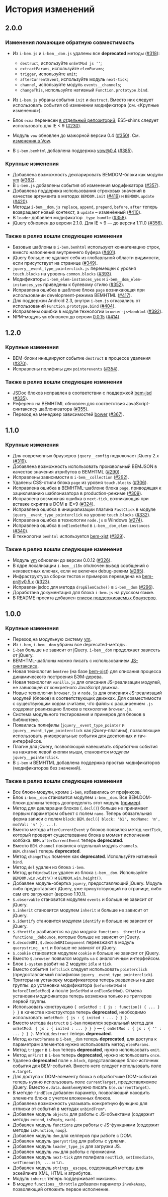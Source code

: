 # История изменений

## 2.0.0

### Изменения ломающие обратную совместимость

- Из `i-bem.js` и `i-bem__dom.js` удалены все **deprecated** методы ([#318](https://github.com/bem/bem-core/issues/318)):

  * `destruct`, используйте `onSetMod js ''`;
  * `extractParams`, используйте `elemParams`;
  * `trigger`, используйте `emit`;
  * `afterCurrentEvent`, используйте модуль `next-tick`;
  * `channel`, используйте модуль `events__channels`;
  * `changeThis`, используйте нативный `Function.prototype.bind`.

- Из `i-bem.js` убраны события `init` и `destruct`. Вместо них следует использовать события об изменении модификатора
  (см. «Крупные изменения»).
- Блок `ecma` перенесен [в отдельный репозиторий](http://github.com/bem/es5-shims); ES5-shims следует использовать
  для IE < 9 ([#230](https://github.com/bem/bem-core/issues/230)).
- Модуль `vow` обновлен до мажорной версии 0.4 ([#350](https://github.com/bem/bem-core/issues/350)).
  См. [изменения в Vow](https://github.com/dfilatov/vow/blob/0.4.1/CHANGELOG.md).
- В `i-bem.bemhtml` добавлена поддержка vow@0.4 ([#385](https://github.com/bem/bem-core/issues/385)).

### Крупные изменения

- Добавлена возможность декларировать BEMDOM-блоки как модули [ym](https://github.com/ymaps/modules) ([#382](https://github.com/bem/bem-core/issues/382)).
- В `i-bem.js` добавлены события об изменения модификатора ([#357](https://github.com/bem/bem-core/issues/357)).
- Добавлена поддержка использования строковых значений в качестве аргумента в методах `BEMDOM.init` ([#419](https://github.com/bem/bem-core/issues/419))
  и `BEMDOM.update` ([#420](https://github.com/bem/bem-core/issues/420)).
- Методы `i-bem__dom.js` `replace`, `append`, `prepend`, `before`, `after` теперь возвращают новый контекст,
  а `update` – изменённый ([#410](https://github.com/bem/bem-core/issues/410)).
- В `loader` добавлен модификатор `_type_bundle` ([#358](https://github.com/bem/bem-core/issues/358)).
- jQuery обновлен до версии 2.1.0. Для IE < 9 — до версии 1.11.0 ([#356](https://github.com/bem/bem-core/issues/356)).

### Также в релиз вошли следующие изменения

- Базовые шаблоны в `i-bem.bemhtml` используют конкатенацию строк, вместо наполнения внутреннего буфера ([#401](https://github.com/bem/bem-core/issues/401)).
- jQuery больше не удаляет себя из глобавльной области видимости, если присутствует на странице ([#349](https://github.com/bem/bem-core/issues/349)).
- `jquery__event_type_pointerclick.js` перемещен с уровня `touch.blocks` на уровень `common.blocks` ([#393](https://github.com/bem/bem-core/issues/393)).
- Модификаторы `i-bem_elem-instances_yes` и `i-bem__dom_elem-instances_yes` приведены к булевому стилю ([#352](https://github.com/bem/bem-core/issues/352)).
- Исправлена ошибка в шаблоне блока `page` возникающая при использовании development-режима BEMHTML ([#417](https://github.com/bem/bem-core/issues/417)).
- Для поддержки Android 2.3, внутри `i-bem.js` отказались от использований `Function.prototype.bind` ([#404](https://github.com/bem/bem-core/issues/404)).
- Исправлены ошибки в модуле технологии `browser-js+bemhtml` ([#392](https://github.com/bem/bem-core/issues/392)).
- NPM-модуль `ym` обновлен до версии [0.0.15](https://github.com/ymaps/modules/releases) ([#414](https://github.com/bem/bem-core/issues/414)).

## 1.2.0

### Крупные изменения

- BEM-блоки инициируют событие `destruct` в процессе удаления ([#370](https://github.com/bem/bem-core/issues/370)).
- Исправлены полифилы для `pointerevents` ([#354](https://github.com/bem/bem-core/pull/354)).

### Также в релиз вошли следующие изменения

- JSDoc блоков исправлен в соответствии с поддержкой [bem-jsd](github.com/bem/bem-jsd) ([#335](https://github.com/bem/bem-core/issues/335)).
- Референс на BEMHTML обновлен для соответствия JavaScript-синтаксису шаблонизатора ([#355](https://github.com/bem/bem-core/pull/355)).
- Переход на менеджер зависимостей [bower](http://bower.io) ([#367](https://github.com/bem/bem-core/issues/367)).

## 1.1.0

### Крупные изменения

- Для современных браузеров `jquery__config` подключает jQuery 2.x ([#319](https://github.com/bem/bem-core/issues/319)).
- Добавлена возможность использовать произвольный BEMJSON в качестве значения атрибутов в BEMHTML ([#290](https://github.com/bem/bem-core/issues/290)).
- Исправлены зависимости в `i-bem__collection` ([#292](https://github.com/bem/bem-core/issues/292)).
- Удалены CSS-стили блока `page` из уровня `touch.blocks` ([#306](https://github.com/bem/bem-core/issues/306)).
- Исправлена ошибка в BEMHTML-шаблоне блока `page`, приводящая к зацикливанию шаблонизатора
  в production-режиме ([#309](https://github.com/bem/bem-core/issues/309)).
- Исправлена возможная ошибка в `next-tick`, возникающая при вставке скрипта в DOM в IE<9 ([#324](https://github.com/bem/bem-core/issues/324)).
- Исправлена ошибка в инициализации плагина `FastClick` в модуле `jquery__event_type_pointerclick`
  на уровне `touch.blocks` ([#332](https://github.com/bem/bem-core/issues/332)).
- Исправлена ошибка в технологии `node.js` в Windows ([#274](https://github.com/bem/bem-core/issues/274)).
- Исправлена ошибка в `onElemSetMod` в `i-bem__dom_elem-instances` ([#340](https://github.com/bem/bem-core/issues/340)).
- В технологии `bemhtml` используется [bem-xjst](https://github.com/bem/bem-xjst) ([#329](https://github.com/bem/bem-core/issues/329)).

### Также в релиз вошли следующие изменения

- Модуль [ym](https://github.com/ymaps/modules) обновлен до версии 0.0.12 ([#326](https://github.com/bem/bem-core/issues/326)).
- В ядре локализации `i-bem__i18n` отключен вывод сообщений о неизвестных ключах, если не включен
  debug-режим ([#285](https://github.com/bem/bem-core/issues/285)).
- Инфраструктура сборки тестов и примеров переведена
  на [bem-pr@v0.5.x](https://github.com/narqo/bem-pr/blob/0.5.3/HISTORY.md) ([#323](https://github.com/bem/bem-core/issues/323)).
- Исправлен jsdoc для метода `dropElemCache()` в `i-bem__dom` ([#296](https://github.com/bem/bem-core/issues/296)).
- Доработана документация для блока `i-bem.js` на русском языке.
- В README проекта добавлен [список поддерживаемых браузеров](https://github.com/bem/bem-core/blob/v1/README.ru.md#%D0%9F%D0%BE%D0%B4%D0%B4%D0%B5%D1%80%D0%B6%D0%B8%D0%B2%D0%B0%D0%B5%D0%BC%D1%8B%D0%B5-%D0%B1%D1%80%D0%B0%D1%83%D0%B7%D0%B5%D1%80%D1%8B).

## 1.0.0

### Крупные изменения

- Переход на модульную систему [ym](https://github.com/ymaps/modules).
- Из `i-bem`, `i-bem__dom` убраны все deprecated-методы.
- `i-bem` больше не зависит от jQuery. `i-bem__dom` продолжает зависеть от jQuery.
- BEMHTML-шаблоны можно писать с использованием [JS-синтаксиса](https://gist.github.com/veged/6150760).
- Новая технология `bemtree` (на базе [bem-xjst](https://github.com/bem/bem-xjst)) для описания процесса
  динамического построения БЭМ-дерева.
- Новая технология `vanilla.js` для описания JS-реализации модулей, не зависящей от конкретного JavaScript движка.
- Новые технологии `browser.js` и `node.js` для описания JS-реализаций модулей (блоков) в соответствующих движках.
  Для совместимости с существующим кодом считаем, что файлы с расширением `.js` содержат реализацию блоков
  в технологии `browser.js`.
- Система модульного тестирования и примеров для блоков в библиотеке.
- Появились полифилы (`jquery__event_type_pointer` и `jquery__event_type_pointerclick` как jQuery-плагины),
  позволяющие использовать универсальные события для десктопных и тач-интерфейсов.
- Плагин для jQuery, позволяющий навешивать обработчик события на нажатие левой кнопки мыши, становится модулем `jquery__pointerclick`.
- В `i-bem` и BEMHTML добавлена поддержка простых модификаторов (модификаторов без значений).

### Также в релиз вошли следующие изменения

- Все блоки-модули, кроме `i-bem`, избавились от префиксов.
- Блок `i-bem__dom` становится модулем `i-bem__dom`. Все BEM.DOM-блоки должны теперь доопределять
  этот модуль ([пример](https://github.com/bem/bem-core/blob/v1/common.bundles/index/blocks/b-square/b-square.js)).
- Метод для декларации блоков (`.decl()`) больше не принимает первым параметром объект с полем `name`.
  Теперь обязательная форма записи с полем `block`: `BEM.decl({ block: 'b1', modName: 'm', modVal: 'v' }, ...)`.
- Вместо метода `afterCurrentEvent` у блоков появился метод `nextTick`, который проверят существование блока в момент исполнения колбэка. `BEM.afterCurrentEvent` теперь **deprecated**.
- Вместо `BEM.channel` появился отдельный модуль `channels`. `BEM.channel` теперь **deprecated**.
- Метод `changeThis` помечен как **deprecated**. Используйте нативный `bind`.
- Метод `del` удален из блока `i-bem`.
- Метод `getWindowSize` удален из блока `i-bem__dom`. Используйте `BEMDOM.win.width()` и `BEMDOM.win.height()`.
- Добавлен модуль-обертка `jquery`, предоставляющий jQuery. Модуль либо предоставляет jQuery, уже присутствующий на странице, либо сам его загружает (версию 1.10.1).
- `$.observable` становится модулем `events` и больше не зависит от jQuery.
- `$.inherit` становится модулем `inherit` и больше не зависит от jQuery.
- `$.identify` становится модулем `identify` и больше не зависит от jQuery.
- `$.throttle` разбивается на два модуля: `functions__throttle` и `functions__debounce`, которые больше не зависят от jQuery.
- `$.decodeURI`, `$.decodeURIComponent` переезжают в модуль `querystring__uri` и больше не зависят от jQuery.
- `$.cookie` становится модулем `cookie` и больше не зависит от jQuery.
- Вместо `$.browser` появился модуль `ua` с аналогичным интерфейсом.
- Блок `i-system` разбит на 2 модуля: `idle` и `tick`.
- Вместо события `leftclick` следует использовать `pointerclick` (предоставляемый полифилом `jquery__event_type_pointerclick`).
- Триггеры на установку модификаторов теперь разделены на две группы: до установки модификатора (`beforeSetMod` и `beforeElemSetMod`) и после (`onSetMod` и `onElemSetMod`). Отмена установки модификатора теперь возможна только из триггеров первой группы.
- Использовать конструкцию `{ onSetMod : { js : function() { ... } } }` в качестве конструктора теперь **deprecated**, необходимо использовать `onSetMod: { js : { inited : ... } } }`.
- Вместо метода `destruct` в `i-bem` появился зеркальный метод
  для `onSetMod: { js : { inited : ... } } }` — `{ onSetMod : { js : { '' : ... } } }`.
  Метод `destruct` теперь **deprecated**.
- Метод `exractParams` в `i-bem__dom` теперь **deprecated**, для доступа к параметрам элементов нужно использовать метод `elemParams`.
- Метод `trigger` в `i-bem` теперь **deprecated**, нужно использовать `emit`.
- Метод `onFirst` в `i-bem` теперь **deprecated**, нужно использовать `once`.
- Удалено **deprecated** поле `e.block`, представляющее блок-источник события для BEM-событий. Вместо него следует использовать поле `e.target`.
- Для доступа к DOM-элементу блока в обработчике DOM-событий теперь нужно использовать поле `currentTarget`, предоставляемое jQuery. Вместо `e.data.domElem`нужно писать `$(e.currentTarget)`.
- В методе `findElem` добавлен параметр, позволяющий находить элемента блока с учетом вложенных блоков.
- Добавлена возможность указывать конкретную функцию для отписки от событий в методах `unbindFrom*`.
- Добавлен модуль `objects` для работы с JS-объектами (содержит методы `extend`, `isEmpty`, `each`).
- Добавлен модуль `functions` для работы с JS-функциями (содержит методы `isFunction`, `noop`).
- Добавлен модуль `dom` для хелперов при работе с DOM.
- Добавлен модуль `querystring` для работы с урлами.
- Добавлен модуль `loader_type_js` для загрузки JS.
- Добавлен модуль `vow` для работы с промисами.
- Добавлен модуль `next-tick` для полифила `nextTick`, `setImmediate`, `setTimeout(0, ...` и т.п..
- Добавлен модуль `strings__escape`, содержащий методы для эскейпинга XML, HTML и атрибутов.
- Модуль `inherit` теперь поддерживает миксины.
- В модуле `functions__throttle` добавлен параметр `invokeAsap`, позволяющий отложить первое исполнение.
